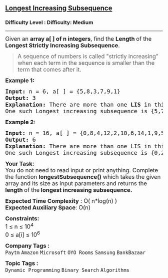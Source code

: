 <h2><a href="https://www.geeksforgeeks.org/problems/longest-increasing-subsequence-1587115620/1?page=4&sortBy=submissions">Longest Increasing Subsequence</a></h2><h3>Difficulty Level : Difficulty: Medium</h3><hr><div class="problems_problem_content__Xm_eO"><p><span style="font-size: 18px;">Given an <strong>array a[ ] of n integers</strong>, find the <strong>Length </strong>of the<strong> Longest Strictly Increasing Subsequence</strong>.</span></p>
<blockquote>
<p><span style="font-size: 18px;">A sequence of numbers is called "strictly increasing" when each term in the sequence is smaller than the term that comes after it.</span></p>
</blockquote>
<p><strong><span style="font-size: 18px;">Example 1:</span></strong></p>
<pre><strong><span style="font-size: 18px;">Input: </span></strong><span style="font-size: 18px;">n = 6, a[ ] = {5,8,3,7,9,1}
<strong>Output: </strong>3<strong>
Explanation: </strong>There are more than one <strong>LIS</strong> in this array.  <br></span><span style="font-size: 18px;">One such Longest increasing subsequence is {5,7,9}.</span></pre>
<p><strong><span style="font-size: 18px;">Example 2:</span></strong></p>
<pre><strong><span style="font-size: 18px;">Input: </span></strong><span style="font-size: 18px;">n = 16, a[ ] = {0,8,4,12,2,10,6,14,1,9,5,13,3,11,7,15}
<strong>Output: </strong>6<strong>
Explanation: </strong>There are more than one LIS in this array. <br>One such Longest increasing subsequence is {0,2,6,9,13,15}.</span></pre>
<p><span style="font-size: 18px;"><strong>Your Task:</strong><br>You do not need to read input or print anything. Complete the function <strong>longestSubsequence()</strong> which takes the given array and its size as input parameters and returns the <strong>length </strong>of the<strong> longest increasing subsequence.</strong></span></p>
<p><span style="font-size: 18px;"><strong>Expected Time Complexity</strong> : O( n*log(n) )<br><strong>Expected Auxiliary Space</strong>: O(n)</span></p>
<p><span style="font-size: 18px;"><strong>Constraints:</strong></span><br><span style="font-size: 18px;">1 ≤ n ≤ 10<sup>4</sup><br>0 ≤ a[i] ≤ 10<sup>6</sup></span></p></div><p><span style=font-size:18px><strong>Company Tags : </strong><br><code>Paytm</code>&nbsp;<code>Amazon</code>&nbsp;<code>Microsoft</code>&nbsp;<code>OYO Rooms</code>&nbsp;<code>Samsung</code>&nbsp;<code>BankBazaar</code>&nbsp;<br><p><span style=font-size:18px><strong>Topic Tags : </strong><br><code>Dynamic Programming</code>&nbsp;<code>Binary Search</code>&nbsp;<code>Algorithms</code>&nbsp;